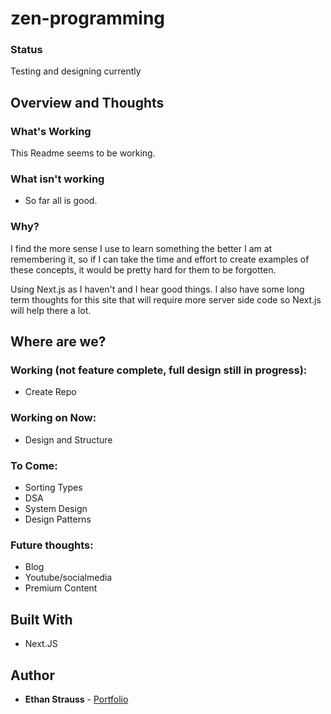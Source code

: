 # zen-programming

### Status

Testing and designing currently

## Overview and Thoughts

### What's Working

This Readme seems to be working.

### What isn't working

- So far all is good.

### Why?

I find the more sense I use to learn something the better I am at remembering it, so if I can take the time and effort to create examples of these concepts, it would be pretty hard for them to be forgotten.

Using Next.js as I haven't and I hear good things. I also have some long term thoughts for this site that will require more server side code so Next.js will help there a lot. 

## Where are we?

### Working (not feature complete, full design still in progress):

- Create Repo

### Working on Now:

- Design and Structure

### To Come:

- Sorting Types
- DSA
- System Design
- Design Patterns

### Future thoughts:

- Blog
- Youtube/socialmedia
- Premium Content

## Built With

- Next.JS

## Author

- **Ethan Strauss** - [Portfolio](https://dotethan.github.io)
